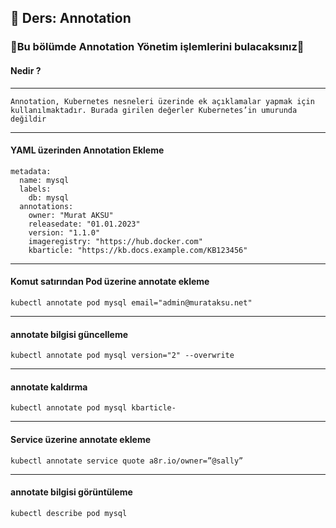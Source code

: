 ## 🧑 Ders: Annotation

### 📗Bu bölümde Annotation Yönetim işlemlerini bulacaksınız📗

#### Nedir ?
***
```
Annotation, Kubernetes nesneleri üzerinde ek açıklamalar yapmak için kullanılmaktadır. Burada girilen değerler Kubernetes’in umurunda değildir
```
***
#### YAML üzerinden Annotation Ekleme
```
metadata:
  name: mysql
  labels:
    db: mysql
  annotations:
    owner: "Murat AKSU"
    releasedate: "01.01.2023"
    version: "1.1.0"
    imageregistry: "https://hub.docker.com"
    kbarticle: "https://kb.docs.example.com/KB123456"
```
***
#### Komut satırından Pod üzerine annotate ekleme 
```
kubectl annotate pod mysql email="admin@murataksu.net"
```
***
#### annotate bilgisi güncelleme
```
kubectl annotate pod mysql version="2" --overwrite
```
***
#### annotate kaldırma
```
kubectl annotate pod mysql kbarticle-
```
***
#### Service üzerine annotate ekleme
```
kubectl annotate service quote a8r.io/owner=”@sally”
```
***
#### annotate bilgisi görüntüleme
```
kubectl describe pod mysql
```
